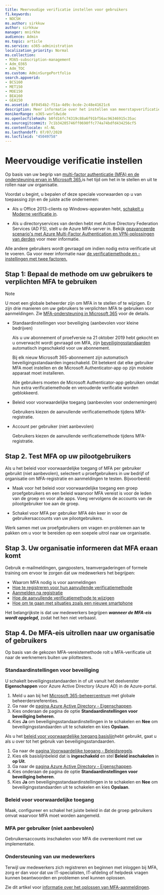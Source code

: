 ```yaml
---
title: Meervoudige verificatie instellen voor gebruikers
f1.keywords:
- NOCSH
ms.author: sirkkuw
author: sirkkuw
manager: mnirkhe
audience: Admin
ms.topic: article
ms.service: o365-administration
localization_priority: Normal
ms.collection:
- M365-subscription-management
- Adm_O365
- Adm_TOC
ms.custom: AdminSurgePortfolio
search.appverid:
- BCS160
- MET150
- MOE150
- BEA160
- GEA150
ms.assetid: 8f0454b2-f51a-4d9c-bcde-2c48e41621c6
description: Meer informatie over het instellen van meerstapverificatie voor uw organisatie.
monikerRange: o365-worldwide
ms.openlocfilehash: b0fd16fc74319c88a6f91bf56ac96346915c35ac
ms.sourcegitcommit: 7c1b34205746ff0690ffc774a74bdfd434256cf5
ms.contentlocale: nl-NL
ms.lasthandoff: 07/07/2020
ms.locfileid: "45049758"
---
```

# <a name="set-up-multi-factor-authentication"></a>Meervoudige verificatie instellen
  
Op basis van uw begrip van [multi-factor authenticatie (MFA) en de ondersteuning ervan in Microsoft 365,](multi-factor-authentication-microsoft-365.md)is het tijd om het in te stellen en uit te rollen naar uw organisatie.

Voordat u begint, u bepalen of deze speciale voorwaarden op u van toepassing zijn en de juiste actie ondernemen:

- Als u Office 2013-clients op Windows-apparaten hebt, [schakelt u Moderne verificatie in](https://docs.microsoft.com/microsoft-365/admin/security-and-compliance/enable-modern-authentication).

- Als u directoryservices van derden hebt met Active Directory Federation Services (AD FS), stelt u de Azure MFA-server in. Bekijk [geavanceerde scenario's met Azure Multi-Factor Authentication en VPN-oplossingen van derden](https://docs.microsoft.com/azure/active-directory/authentication/howto-mfaserver-nps-vpn) voor meer informatie.

Alle andere gebruikers wordt gevraagd om indien nodig extra verificatie uit te voeren. Ga voor meer informatie naar [de verificatiemethode en -instellingen met twee factoren.](https://docs.microsoft.com/azure/active-directory/user-help/multi-factor-authentication-end-user-manage-settings#turn-on-two-factor-verification-prompts-on-a-trusted-device)

## <a name="step-1-decide-on-the-method-of-requiring-your-users-to-use-mfa"></a>Stap 1: Bepaal de methode om uw gebruikers te verplichten MFA te gebruiken

> [!NOTE]
> U moet een globale beheerder zijn om MFA in te stellen of te wijzigen. Er zijn drie manieren om uw gebruikers te verplichten MFA te gebruiken voor aanmeldingen. Zie [MFA-ondersteuning in Microsoft 365](multi-factor-authentication-microsoft-365.md) voor de details.

- Standaardinstellingen voor beveiliging (aanbevolen voor kleine bedrijven)

  Als u uw abonnement of proefversie na 21 oktober 2019 hebt gekocht en u onverwacht wordt gevraagd om MFA, zijn [beveiligingsstandaarden](https://docs.microsoft.com/azure/active-directory/fundamentals/concept-fundamentals-security-defaults) automatisch ingeschakeld voor uw abonnement.
  
  Bij elk nieuw Microsoft 365-abonnement zijn automatisch beveiligingsstandaarden ingeschakeld. Dit betekent dat elke gebruiker MFA moet instellen en de Microsoft Authenticator-app op zijn mobiele apparaat moet installeren.

  Alle gebruikers moeten de Microsoft Authenticator-app gebruiken omdat hun extra verificatiemethode en verouderde verificatie worden geblokkeerd. 

- Beleid voor voorwaardelijke toegang (aanbevolen voor ondernemingen)

  Gebruikers kiezen de aanvullende verificatiemethode tijdens MFA-registratie.

- Account per gebruiker (niet aanbevolen)

  Gebruikers kiezen de aanvullende verificatiemethode tijdens MFA-registratie.

## <a name="step-2-test-mfa-on-your-pilot-users"></a>Stap 2. Test MFA op uw pilootgebruikers

Als u het beleid voor voorwaardelijke toegang of MFA per gebruiker gebruikt (niet aanbevolen), selecteert u proefgebruikers in uw bedrijf of organisatie om MFA-registratie en aanmeldingen te testen. Bijvoorbeeld:

- Maak voor het beleid voor voorwaardelijke toegang een groep proefgebruikers en een beleid waarvoor MFA vereist is voor de leden van de groep en voor alle apps. Voeg vervolgens de accounts van de pilootgebruiker toe aan de groep.

- Schakel voor MFA per gebruiker MFA één keer in voor de gebruikersaccounts van uw pilootgebruikers.

Werk samen met uw proefgebruikers om vragen en problemen aan te pakken om u voor te bereiden op een soepele uitrol naar uw organisatie.

## <a name="step-3-inform-your-organization-that-mfa-is-coming"></a>Stap 3. Uw organisatie informeren dat MFA eraan komt

Gebruik e-mailmeldingen, gangposters, teamvergaderingen of formele training om ervoor te zorgen dat uw medewerkers het begrijpen:

- Waarom MFA nodig is voor aanmeldingen
- [Hoe te registreren voor hun aanvullende verificatiemethode](https://support.microsoft.com/office/ace1d096-61e5-449b-a875-58eb3d74de14)
- [Aanmelden na registratie](https://support.microsoft.com/office/2b856342-170a-438e-9a4f-3c092394d3cb)
- [Hoe de aanvullende verificatiemethode te wijzigen](https://support.microsoft.com/office/956ec8d0-7081-4518-a701-f8414cc20831)
- [Hoe om te gaan met situaties zoals een nieuwe smartphone](https://support.microsoft.com/office/6951be76-af50-49a4-847f-21391eaa59f2)

Het belangrijkste is dat uw medewerkers begrijpen ***wanneer de MFA-eis wordt opgelegd,*** zodat het hen niet verbaast.

## <a name="step-4-roll-out-the-mfa-requirement-to-your-organization-or-users"></a>Stap 4. De MFA-eis uitrollen naar uw organisatie of gebruikers

Op basis van de gekozen MFA-vereistemethode rolt u MFA-verificatie uit naar de werknemers buiten uw pilottesters.

### <a name="security-defaults"></a>Standaardinstellingen voor beveiliging

U schakelt beveiligingsstandaarden in of uit vanuit het deelvenster **Eigenschappen** voor Azure Active Directory (Azure AD) in de Azure-portal.

1.  Meld u aan bij het [Microsoft 365-beheercentrum](https://admin.microsoft.com) met globale beheerdersreferenties.
2.  Ga naar de [pagina Azure Active Directory - Eigenschappen](https://portal.azure.com/#blade/Microsoft_AAD_IAM/ActiveDirectoryMenuBlade/Properties).
3.  Kies onderaan de pagina de optie **Standaardinstellingen voor beveiliging beheren**.
4.  Kies **Ja** om beveiligingsstandaardinstellingen in te schakelen en **Nee** om beveiligingsstandaarden uit te schakelen en kies **Opslaan**.

Als u het [beleid voor voorwaardelijke toegang basislijn](https://docs.microsoft.com/azure/active-directory/conditional-access/concept-baseline-protection)hebt gebruikt, gaat u als u over tot het gebruik van beveiligingsstandaarden.

1.  Ga naar de [pagina Voorwaardelijke toegang - Beleidsregels](https://portal.azure.com/#blade/Microsoft_AAD_IAM/ConditionalAccessBlade/Policies).
2.  Kies elk basislijnbeleid dat is **ingeschakeld** en stel **Beleid inschakelen** in **op Uit**.
2.  Ga naar de [pagina Azure Active Directory - Eigenschappen](https://portal.azure.com/#blade/Microsoft_AAD_IAM/ActiveDirectoryMenuBlade/Properties).
4.  Kies onderaan de pagina de optie **Standaardinstellingen voor beveiliging beheren**.
5.  Kies **Ja** om beveiligingsstandaardinstellingen in te schakelen en **Nee** om beveiligingsstandaarden uit te schakelen en kies **Opslaan**.

### <a name="conditional-access-policies"></a>Beleid voor voorwaardelijke toegang

Maak, configureer en schakel het juiste beleid in dat de groep gebruikers omvat waarvoor MFA moet worden aangemeld.

### <a name="per-user-mfa-not-recommended"></a>MFA per gebruiker (niet aanbevolen)

Gebruikersaccounts inschakelen voor MFA die overeenkomt met uw implementatie.

### <a name="supporting-your-employees"></a>Ondersteuning van uw medewerkers

Terwijl uw medewerkers zich registreren en beginnen met inloggen bij MFA, zorg er dan voor dat uw IT-specialisten, IT-afdeling of helpdesk vragen kunnen beantwoorden en problemen snel kunnen oplossen.

Zie dit artikel voor [informatie over het oplossen van MFA-aanmeldingen](https://support.microsoft.com/office/6951be76-af50-49a4-847f-21391eaa59f2). 


